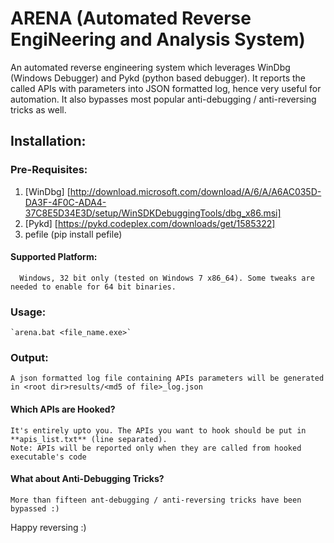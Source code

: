 # ARENA (Automated Reverse EngiNeering and Analysis System)

An automated reverse engineering system which leverages WinDbg (Windows Debugger) and Pykd (python based debugger). It reports the called APIs with parameters into JSON formatted log, hence very useful for automation. It also bypasses most popular anti-debugging / anti-reversing tricks as well.

## Installation:

### Pre-Requisites:
  1. [WinDbg] [http://download.microsoft.com/download/A/6/A/A6AC035D-DA3F-4F0C-ADA4-37C8E5D34E3D/setup/WinSDKDebuggingTools/dbg_x86.msi]
  2. [Pykd] [https://pykd.codeplex.com/downloads/get/1585322]
  3. pefile (pip install pefile)
  
 #### Supported Platform: 
      Windows, 32 bit only (tested on Windows 7 x86_64). Some tweaks are needed to enable for 64 bit binaries.
  
 ### Usage:
    `arena.bat <file_name.exe>`
    
    
 ### Output:
    A json formatted log file containing APIs parameters will be generated in <root dir>results/<md5 of file>_log.json
    

#### Which APIs are Hooked?
    It's entirely upto you. The APIs you want to hook should be put in **apis_list.txt** (line separated).
    Note: APIs will be reported only when they are called from hooked executable's code
    
#### What about Anti-Debugging Tricks?
    More than fifteen ant-debugging / anti-reversing tricks have been bypassed :)    

Happy reversing :)
    
